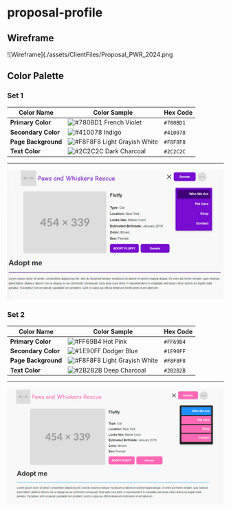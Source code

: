 # proposal-profile

## Wireframe

![Wireframe](./assets/ClientFiles/Proposal_PWR_2024.png

## Color Palette

### Set 1

| Color Name           | Color Sample                                                                                     | Hex Code  |
|----------------------|--------------------------------------------------------------------------------------------------|-----------|
| **Primary Color**   | ![#780BD1](https://via.placeholder.com/15/780BD1/780BD1.png) French Violet                       | `#780BD1` |
| **Secondary Color**     | ![#410078](https://via.placeholder.com/15/410078/410078.png) Indigo                             | `#410078` |
| **Page Background**   | ![#F8F8F8](https://via.placeholder.com/15/F8F8F8/F8F8F8.png) Light Grayish White               | `#F8F8F8` |
| **Text Color**        | ![#2C2C2C](https://via.placeholder.com/15/2C2C2C/2C2C2C.png) Dark Charcoal                     | `#2C2C2C` |

---

![Option 1](./assets/ClientFiles/Option_1_Purple.png)

### Set 2

| Color Name           | Color Sample                                                                                     | Hex Code  |
|----------------------|--------------------------------------------------------------------------------------------------|-----------|
| **Primary Color**     | ![#FF69B4](https://via.placeholder.com/15/FF69B4/FF69B4.png) Hot Pink                          | `#FF69B4` |
| **Secondary Color**   | ![#1E90FF](https://via.placeholder.com/15/1E90FF/1E90FF.png) Dodger Blue                       | `#1E90FF` |
| **Page Background**   | ![#F8F8F8](https://via.placeholder.com/15/F8F8F8/F8F8F8.png) Light Grayish White               | `#F8F8F8` |
| **Text Color**        | ![#2B2B2B](https://via.placeholder.com/15/2B2B2B/2B2B2B.png) Deep Charcoal                     | `#2B2B2B` |

---

![Option 2](./assets/ClientFiles/Option_2_Pink_Blue.png)